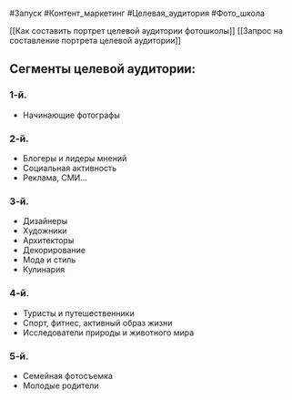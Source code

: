 #Запуск #Контент_маркетинг #Целевая_аудитория #Фото_школа 


[[Как составить портрет целевой аудитории фотошколы]]
[[Запрос на составление портрета целевой аудитории]]
## Сегменты целевой аудитории:
### 1-й.
- Начинающие фотографы

### 2-й.
- Блогеры и лидеры мнений
- Социальная активность
- Реклама, СМИ...

### 3-й.
- Дизайнеры
- Художники
- Архитекторы
- Декорирование
- Мода и стиль
- Кулинария

### 4-й.
- Туристы и путешественники
- Спорт, фитнес, активный образ жизни
- Исследователи природы и животного мира

### 5-й.
- Семейная фотосъемка
- Молодые родители
